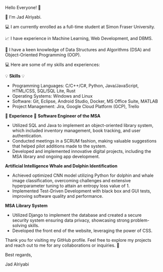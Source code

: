 Hello Everyone! 👋

📍 I'm Jad Alriyabi.

💻 I am currently enrolled as a full-time student at Simon Fraser University.

📈 I have experience in Machine Learning, Web Development, and DBMS.

🧠 I have a keen knowledge of Data Structures and Algorithms (DSA) and Object-Oriented Programming (OOP).

💻 Here are some of my skills and experiences:

💡 **Skills** 💡
- Programming Languages: C/C++/C#, Python, Java/JavaScript, HTML/CSS, SQL/SQL Lite, Rust
- Operating Systems: Windows and Linux
- Software: Git, Eclipse, Android Studio, Docker, MS Office Suite, MATLAB
- Project Management: Jira, Google Cloud Platform (GCP), Trello

🚀 **Experience** 🚀
**Software Engineer of the MSA**
- Utilized SQL and Java to implement an object-oriented library system, which included inventory management, book tracking, and user authentication.
- Conducted meetings in a SCRUM fashion, making valuable suggestions that helped pilot additions made to the system.
- Developed and implemented innovative digital projects, including the MSA library and ongoing app development.

**Artificial Intelligence Whale and Dolphin Identification**
- Achieved optimized CNN model utilizing Python for dolphin and whale image classification, overcoming challenges and extensive hyperparameter tuning to attain an entropy loss value of 1.
- Implemented Test-Driven Development with black box and GUI tests, improving software quality and performance.

**MSA Library System**
- Utilized Django to implement the database and created a secure security system ensuring data privacy, showcasing strong problem-solving skills.
- Developed the front end of the website, leveraging the power of CSS.

Thank you for visiting my GitHub profile. Feel free to explore my projects and reach out to me for any collaborations or inquiries. 🌟

Best regards,

Jad Alriyabi

